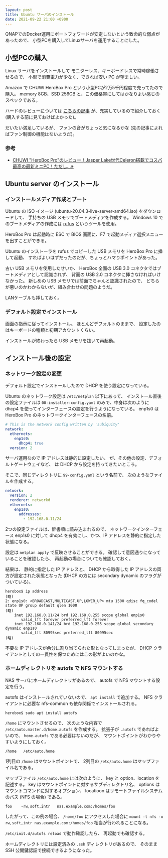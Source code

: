 ```yaml
---
layout: post
title: Ubuntu サーバのインストール
date: 2021-09-22 21:00 +0900
---
```

QNAPでのDocker運用にポートフォワードが安定しないという致命的な弱点があったので、
小型PCを購入してLinuxサーバを運用することにした。

## 小型PCの購入

Linux サーバをインストールして
モニターレス、キーボードレスで常時稼働させるので、
小型で消費電力が少なく、できれば安い PC が望ましい。

Amazon で CHUWI HeroBox Pro という小型PCが2万5千円程度で売ってたので購入。
memory 8GB、SSD 256GB と、この価格帯にしてはかなりよい感じのスペックである。

ハードのレビューについては
[こちらの記事](https://www.thun-techblog.com/index.php/blog/chuwi-herobox-pro-review-celeron-n4500/)
が、充実しているので紹介しておく (購入する前に見ておけばよかった)。

だいたい満足しているが、
ファンの音がちょっと気になるかな (先の記事によればファン制御の機能はないようだ)。

### 参考

+ [CHUWI "HeroBox Pro"のレビュー！Jasper Lake世代Celeron搭載でコスパ最高の最新ミニPC！ただし…※](https://www.thun-techblog.com/index.php/blog/chuwi-herobox-pro-review-celeron-n4500/)


## Ubuntu server のインストール

### インストールメディア作成とブート

Ubuntu の ISO イメージ
(ubuntu-20.04.3-live-server-amd64.iso)
をダウンロードして、
手持ちの USB メモリでブートメディアを作成する。
Windows 10 でのブートメディアの作成には
[rufus](https://rufus.ie/ja/)
というツールを使用。

HeroBox Pro は起動時に ESC で BIOS 画面に、F7 で起動メディア選択メニューを出すことができる。

Ubuntu のインストーラを rufus でコピーした USB メモリを HeroBox Pro に挿して起動、
すればよいはずだったのだが、ちょっとハマりポイントがあった。

古い USB メモリを使用したせいか、
HeroBox 全面の USB 3.0 コネクタではブートメディアとして認識されず、
背面の USB 2.0 コネクタに挿さなければいけなかった。
新しめの USB メモリでは前面でちゃんと認識されたので、
どちらが悪いのかわからないが、組み合わせの問題のようだ。

LANケーブルも挿しておく。

### デフォルト設定でインストール

画面の指示に従ってインストール。
ほとんどデフォルトのままで、
設定したのはキーボードの種類と初期アカウントくらい。

インストールが終わったら USB メモリを抜いて再起動。


## インストール後の設定
### ネットワーク設定の変更

デフォルト設定でインストールしたので
DHCP を使う設定になっている。

Ubuntu のネットワーク設定は `/etc/netplan` 以下にあって、
インストール直後の設定ファイルは
`00-installer-config.yaml`
のみで、中身は次のように dhcp4 を使ってインターフェースの設定を行うようになっている。
enp1s0 は HeroBox Pro のネットワークインターフェースの名前。

```yaml
# This is the network config written by 'subiquity'
network:
  ethernets:
    enp1s0:
      dhcp4: true
  version: 2
```

サーバ運用なので IP アドレスは静的に設定したい、
が、その他の設定、デフォルトゲートウェイなど、
は DHCP から設定を持ってきたいところ。

そこで、同じディレクトリに `99-config.yaml` という名前で、
次のようなファイルを作成する。

```yaml
network:
  version: 2
  renderer: networkd
  ethernets:
    enp1s0:
      addresses:
        - 192.168.0.11/24
```

2つの設定ファイルは、辞書順に読み込まれるので、
ネットワークインターフェース enp1s0 に対して
dhcp4 を有効にし、かつ、IP アドレスを静的に指定した状態になる。

設定は `netplan apply` で反映させることができる。
確認して意図通りになっていることを確認したら、
再起動の場合についても確認しておく。

結果は、
静的に指定した IP アドレスと、
DHCP から取得した IP アドレスの両方が設定された状態となった
(DHCP の方には secondary dynamic のフラグがついている)。

```
herobox$ ip address
(略)
2: enp1s0: <BROADCAST,MULTICAST,UP,LOWER_UP> mtu 1500 qdisc fq_codel state UP group default qlen 1000
(略)
    inet 192.168.0.11/24 brd 192.168.0.255 scope global enp1s0
       valid_lft forever preferred_lft forever
    inet 192.168.0.141/24 brd 192.168.0.255 scope global secondary dynamic enp1s0
       valid_lft 80995sec preferred_lft 80995sec
(略)
```

不要な IP アドレスが余分に割り当てられた形となってしまったが、
DHCP クライアントとしての一貫性を保つためにはこの形がよいのかな。

### ホームディレクトリを autofs で NFS マウントする

NAS サーバにホームディレクトリがあるので、
autofs で NFS マウントする設定を行う。

autofs はインストールされていないので、
`apt install` で追加する。
NFS クライアントに必要な nfs-common も依存関係でインストールされる。

```
herobox$ sudo apt install autofs
```

`/home` にマウントさせるので、
次のような内容で
`/etc/auto.master.d/home.autofs`
を作成する。
拡張子が `.autofs` であればよいので、
`home.autofs` である必要はないのだが、
マウントポイントがわかりやすいようにしておく。

```
/home   /etc/auto.home
```

1列目の `/home` はマウントポイントで、
2列目の `/etc/auto.home` はマップファイル名である。

マップファイル `/etc/auto.home` には次のように、
key と option、location を記述する。
key はマウントポイントに対するサブディレクトリ名、
options はマウントコマンドに対するオプション、
locatioon はリモートファイルシステムのパス (NFS の場合) である。

```
foo    -rw,soft,intr   nas.example.com:/homes/foo
```

したがって、この例の場合、
`/home/foo` にアクセスした場合に
`mount -t nfs -o rw,soft,intr nas.example.com:/homes/foo`
相当が行われることになる。

`/etc/init.d/autofs reload` で動作確認したら、
再起動でも確認する。

ホームディレクトリには設定済みの `.ssh` ディレクトリがあるので、
そのまま SSH 公開鍵認証で接続できるようになった。
